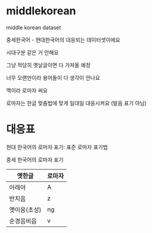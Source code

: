 # middlekorean
middle korean dataset

중세한국어 - 현대한국어의 대응되는 데이터셋이에요

시대구분 같은 거 안해요

그냥 적당히 옛날글이면 다 가져올 예정

너무 오랜만이라 용어들이 다 생각이 안나요

맥이라 로마자 써요

로마자는 한글 맞춤법에 맞게 일대일 대응시켜요 (발음 표기 아님)

# 대응표

현대 한국어의 로마자 표기: 표준 로마자 표기법

중세 한국어의 로마자 표기

| 옛한글 | 로마자 |
|---|---|
| 아래아 | A |
| 반치음 | z |
| 옛이응(초성) | ng |
| 순경음비읍 | v |